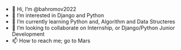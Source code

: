 - 👋 Hi, I’m @bahromov2022
- 👀 I’m interested in Django and Python
- 🌱 I’m currently learning Python and, Algorithm and Data Structeres
- 💞️ I’m looking to collaborate on Internship, or Django/Python Junior Development
- 📫 How to reach me; go to Mars

<!---
bahromov2022/bahromov2022 is a ✨ special ✨ repository because its `README.md` (this file) appears on your GitHub profile.
You can click the Preview link to take a look at your changes.
--->
